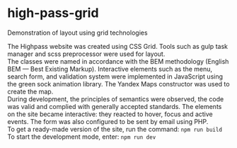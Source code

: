 # high-pass-grid
Demonstration of layout using grid technologies 
<p>
The Highpass website was created using CSS Grid. Tools such as gulp task manager and scss preprocessor were used for layout.<br>
The classes were named in accordance with the BEM methodology (English BEM — Best Existing Markup). Interactive elements such as the menu, search form, and validation system were implemented in JavaScript using the green sock animation library. The Yandex Maps constructor was used to create the map.<br>
During development, the principles of semantics were observed, the code was valid and complied with generally accepted standards. The elements on the site became interactive: they reacted to hover, focus and active events. The form was also configured to be sent by email using PHP.<br>
To get a ready-made version of the site, run the command:
<code>npm run build</code><br>
To start the development mode, enter:
<code>npm run dev</code>
</p>
